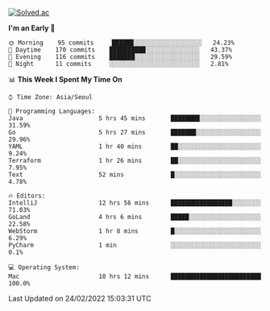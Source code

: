 [![Solved.ac](http://mazassumnida.wtf/api/v2/generate_badge?boj=kuckjwi)](https://solved.ac/kuckjwi)
<!--START_SECTION:waka-->
**I'm an Early 🐤** 

```text
🌞 Morning    95 commits     ██████░░░░░░░░░░░░░░░░░░░   24.23% 
🌆 Daytime    170 commits    ██████████░░░░░░░░░░░░░░░   43.37% 
🌃 Evening    116 commits    ███████░░░░░░░░░░░░░░░░░░   29.59% 
🌙 Night      11 commits     ░░░░░░░░░░░░░░░░░░░░░░░░░   2.81%

```


📊 **This Week I Spent My Time On** 

```text
⌚︎ Time Zone: Asia/Seoul

💬 Programming Languages: 
Java                     5 hrs 45 mins       ████████░░░░░░░░░░░░░░░░░   31.59% 
Go                       5 hrs 27 mins       ███████░░░░░░░░░░░░░░░░░░   29.96% 
YAML                     1 hr 40 mins        ██░░░░░░░░░░░░░░░░░░░░░░░   9.24% 
Terraform                1 hr 26 mins        ██░░░░░░░░░░░░░░░░░░░░░░░   7.95% 
Text                     52 mins             █░░░░░░░░░░░░░░░░░░░░░░░░   4.78%

🔥 Editors: 
IntelliJ                 12 hrs 56 mins      █████████████████░░░░░░░░   71.03% 
GoLand                   4 hrs 6 mins        █████░░░░░░░░░░░░░░░░░░░░   22.58% 
WebStorm                 1 hr 8 mins         █░░░░░░░░░░░░░░░░░░░░░░░░   6.29% 
PyCharm                  1 min               ░░░░░░░░░░░░░░░░░░░░░░░░░   0.1%

💻 Operating System: 
Mac                      18 hrs 12 mins      █████████████████████████   100.0%

```


 Last Updated on 24/02/2022 15:03:31 UTC
<!--END_SECTION:waka-->
